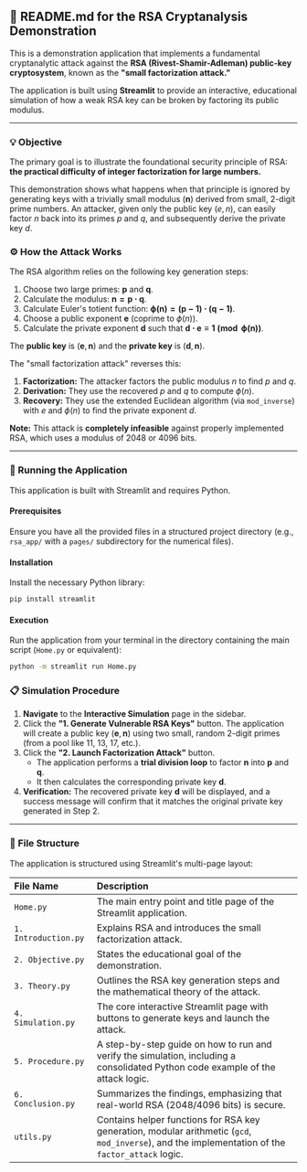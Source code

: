 ## 📄 README.md for the RSA Cryptanalysis Demonstration

This is a demonstration application that implements a fundamental cryptanalytic attack against the **RSA (Rivest-Shamir-Adleman) public-key cryptosystem**, known as the **"small factorization attack."**

The application is built using **Streamlit** to provide an interactive, educational simulation of how a weak RSA key can be broken by factoring its public modulus.

-----

### 💡 Objective

The primary goal is to illustrate the foundational security principle of RSA: **the practical difficulty of integer factorization for large numbers.**

This demonstration shows what happens when that principle is ignored by generating keys with a trivially small modulus ($\mathbf{n}$) derived from small, 2-digit prime numbers. An attacker, given only the public key $(e, n)$, can easily factor $n$ back into its primes $p$ and $q$, and subsequently derive the private key $d$.

### ⚙️ How the Attack Works

The RSA algorithm relies on the following key generation steps:

1.  Choose two large primes: $\mathbf{p}$ and $\mathbf{q}$.
2.  Calculate the modulus: $\mathbf{n = p \cdot q}$.
3.  Calculate Euler's totient function: $\mathbf{\phi(n) = (p-1) \cdot (q-1)}$.
4.  Choose a public exponent $\mathbf{e}$ (coprime to $\phi(n)$).
5.  Calculate the private exponent $\mathbf{d}$ such that $\mathbf{d \cdot e \equiv 1 \pmod{\phi(n)}}$.

The **public key** is $(\mathbf{e}, \mathbf{n})$ and the **private key** is $(\mathbf{d}, \mathbf{n})$.

The "small factorization attack" reverses this:

1.  **Factorization:** The attacker factors the public modulus $n$ to find $p$ and $q$.
2.  **Derivation:** They use the recovered $p$ and $q$ to compute $\phi(n)$.
3.  **Recovery:** They use the extended Euclidean algorithm (via `mod_inverse`) with $e$ and $\phi(n)$ to find the private exponent $d$.

**Note:** This attack is **completely infeasible** against properly implemented RSA, which uses a modulus of 2048 or 4096 bits.

-----

### 🚀 Running the Application

This application is built with Streamlit and requires Python.

#### Prerequisites

Ensure you have all the provided files in a structured project directory (e.g., `rsa_app/` with a `pages/` subdirectory for the numerical files).

#### Installation

Install the necessary Python library:

```bash
pip install streamlit
```

#### Execution

Run the application from your terminal in the directory containing the main script (`Home.py` or equivalent):

```bash
python -m streamlit run Home.py
```

### 📋 Simulation Procedure

1.  **Navigate** to the **Interactive Simulation** page in the sidebar.
2.  Click the **"1. Generate Vulnerable RSA Keys"** button. The application will create a public key $(\mathbf{e}, \mathbf{n})$ using two small, random 2-digit primes (from a pool like 11, 13, 17, etc.).
3.  Click the **"2. Launch Factorization Attack"** button.
      * The application performs a **trial division loop** to factor $\mathbf{n}$ into $\mathbf{p}$ and $\mathbf{q}$.
      * It then calculates the corresponding private key $\mathbf{d}$.
4.  **Verification:** The recovered private key $\mathbf{d}$ will be displayed, and a success message will confirm that it matches the original private key generated in Step 2.

-----

### 📂 File Structure

The application is structured using Streamlit's multi-page layout:

| File Name | Description |
| :--- | :--- |
| `Home.py` | The main entry point and title page of the Streamlit application. |
| `1. Introduction.py` | Explains RSA and introduces the small factorization attack. |
| `2. Objective.py` | States the educational goal of the demonstration. |
| `3. Theory.py` | Outlines the RSA key generation steps and the mathematical theory of the attack. |
| `4. Simulation.py` | The core interactive Streamlit page with buttons to generate keys and launch the attack. |
| `5. Procedure.py` | A step-by-step guide on how to run and verify the simulation, including a consolidated Python code example of the attack logic. |
| `6. Conclusion.py` | Summarizes the findings, emphasizing that real-world RSA (2048/4096 bits) is secure. |
| `utils.py` | Contains helper functions for RSA key generation, modular arithmetic (`gcd`, `mod_inverse`), and the implementation of the `factor_attack` logic. |
